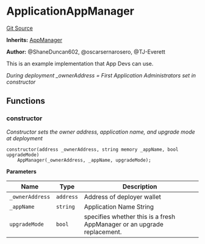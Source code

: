 # ApplicationAppManager
[Git Source](https://github.com/thrackle-io/tron/blob/38ad28ed586c360d4509e485bd378da51297351d/src/example/application/ApplicationAppManager.sol)

**Inherits:**
[AppManager](/src/client/application/AppManager.sol/contract.AppManager.md)

**Author:**
@ShaneDuncan602, @oscarsernarosero, @TJ-Everett

This is an example implementation that App Devs can use.

*During deployment _ownerAddress = First Application Administrators set in constructor*


## Functions
### constructor

*Constructor sets the owner address, application name, and upgrade mode at deployment*


```solidity
constructor(address _ownerAddress, string memory _appName, bool upgradeMode)
    AppManager(_ownerAddress, _appName, upgradeMode);
```
**Parameters**

|Name|Type|Description|
|----|----|-----------|
|`_ownerAddress`|`address`|Address of deployer wallet|
|`_appName`|`string`|Application Name String|
|`upgradeMode`|`bool`|specifies whether this is a fresh AppManager or an upgrade replacement.|


